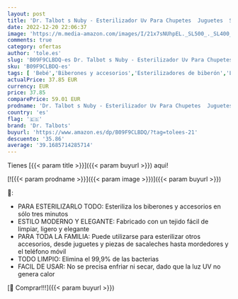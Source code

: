 ```yaml
---
layout: post
title: 'Dr. Talbot s Nuby - Esterilizador Uv Para Chupetes  Juguetes  Smatphones  Y Mas -elimina El 99 9% De Las Bacterias  Grey  Grande'
date: 2022-12-20 22:06:37
image: 'https://m.media-amazon.com/images/I/21x7sNUhpEL._SL500_._SL400_.jpg'
comments: true
category: ofertas
author: 'tole.es'
slug: 'B09F9CLBDQ-es Dr. Talbot s Nuby - Esterilizador Uv Para Chupetes...'
sku: 'B09F9CLBDQ-es'
tags: [ 'Bebé','Biberones y accesorios','Esterilizadores de biberón','Lactancia y alimentación','chupetes','dr. talbots','nuby','🇪🇸', ]
actualPrice: 37.85 EUR
currency: EUR
price: 37.85
comparePrice: 59.01 EUR
prodname: 'Dr. Talbot s Nuby - Esterilizador Uv Para Chupetes  Juguetes  Smatphones  Y Mas -elimina El 99 9% De Las Bacterias  Grey  Grande'
country: 'es'
flag: '🇪🇸'
brand: 'Dr. Talbots'
buyurl: 'https://www.amazon.es/dp/B09F9CLBDQ/?tag=tolees-21'
descuento: '35.86'
average: '39.1685714285714'
---
```


Tienes [{{< param title >}}]({{< param buyurl >}}) aqui!

[![{{< param prodname >}}]({{< param image >}})]({{< param buyurl >}})

🔎:

- PARA ESTERILIZARLO TODO: Esteriliza los biberones y accesorios en sólo tres minutos
- ESTILO MODERNO Y ELEGANTE: Fabricado con un tejido fácil de limpiar, ligero y elegante
- PARA TODA LA FAMILIA: Puede utilizarse para esterilizar otros accesorios, desde juguetes y piezas de sacaleches hasta mordedores y el teléfono móvil
- TODO LIMPIO: Elimina el 99,9% de las bacterias
- FACIL DE USAR: No se precisa enfriar ni secar, dado que la luz UV no genera calor

[🛒 Comprar!!!]({{< param buyurl >}})
